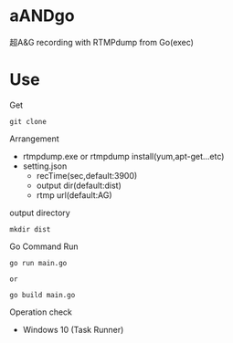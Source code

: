 # aANDgo

超A&G recording with RTMPdump from Go(exec)

# Use

Get

```
git clone
```

Arrangement

* rtmpdump.exe or rtmpdump install(yum,apt-get...etc)
* setting.json
  * recTime(sec,default:3900)
  * output dir(default:dist)
  * rtmp url(default:AG)

output directory

```
mkdir dist
```

Go Command Run

```
go run main.go

or

go build main.go
```

Operation check

* Windows 10 (Task Runner)
